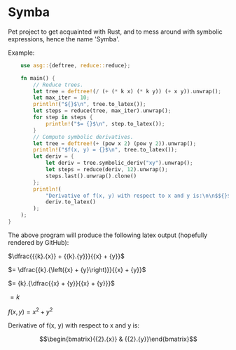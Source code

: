 # Symba

  Pet project to get acquainted with Rust, and to mess around with
  symbolic expressions, hence the name 'Symba'.

  Example:
```rust
    use asg::{deftree, reduce::reduce};

    fn main() {
        // Reduce trees.
        let tree = deftree!(/ (+ (* k x) (* k y)) (+ x y)).unwrap();
        let max_iter = 10;
        println!("${}$\n", tree.to_latex());
        let steps = reduce(tree, max_iter).unwrap();
        for step in steps {
            println!("$= {}$\n", step.to_latex());
        }
        // Compute symbolic derivatives.
        let tree = deftree!(+ (pow x 2) (pow y 2)).unwrap();
        println!("$f(x, y) = {}$\n", tree.to_latex());
        let deriv = {
            let deriv = tree.symbolic_deriv("xy").unwrap();
            let steps = reduce(deriv, 12).unwrap();
            steps.last().unwrap().clone()
        };
        println!(
            "Derivative of f(x, y) with respect to x and y is:\n\n$${}$$\n",
            deriv.to_latex()
        );
    );
}
```

  The above program will produce the following latex output (hopefully
  rendered by GitHub):

$\dfrac{{{k}.{x}} + {{k}.{y}}}{{x} + {y}}$

$= \dfrac{{k}.{\left({x} + {y}\right)}}{{x} + {y}}$

$= {k}.{\dfrac{{x} + {y}}{{x} + {y}}}$

$= k$

$f(x, y) = {{x}^{2}} + {{y}^{2}}$

Derivative of f(x, y) with respect to x and y is:

$$\begin{bmatrix}{{2}.{x}} & {{2}.{y}}\end{bmatrix}$$
